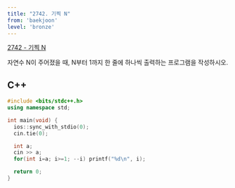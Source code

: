 ```yaml
---
title: "2742. 기찍 N"
from: 'baekjoon'
level: 'bronze'
---
```


[2742 - 기찍 N](https://www.acmicpc.net/problem/2742)

자연수 N이 주어졌을 때, N부터 1까지 한 줄에 하나씩 출력하는 프로그램을 작성하시오.

## C++

```cpp
#include <bits/stdc++.h> 
using namespace std;

int main(void) {
  ios::sync_with_stdio(0);
  cin.tie(0);

  int a;
  cin >> a;
  for(int i=a; i>=1; --i) printf("%d\n", i);

  return 0;
}
```